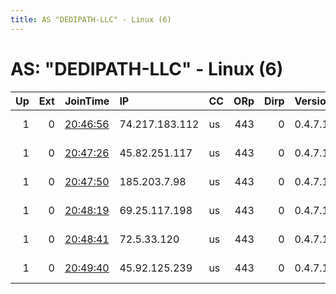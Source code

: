 ```yaml
---
title: AS "DEDIPATH-LLC" - Linux (6)
---
```


# AS: "DEDIPATH-LLC" - Linux (6)

|   Up |   Ext | JoinTime                                                                                              | IP             | CC   |   ORp |   Dirp | Version   | Contact                   | Nickname   |   eFamMembers |
|-----:|------:|:------------------------------------------------------------------------------------------------------|:---------------|:-----|------:|-------:|:----------|:--------------------------|:-----------|--------------:|
|    1 |     0 | [20:46:56](https://nusenu.github.io/OrNetStats/w/relay/1AE58329EF7C5069D227CD4500624AE16FCE8B2E.html) | 74.217.183.112 | us   |   443 |      0 | 0.4.7.13  | @ator: 0x7e76180928b28a83 | debian     |             6 |
|    1 |     0 | [20:47:26](https://nusenu.github.io/OrNetStats/w/relay/F88F7D40EBCC00F35B5A975CCA818B4DE8EB7A25.html) | 45.82.251.117  | us   |   443 |      0 | 0.4.7.13  | @ator: 0x7e76180928b28a83 | debian     |             6 |
|    1 |     0 | [20:47:50](https://nusenu.github.io/OrNetStats/w/relay/E583479C257E641DB97C092522CE361CD44B3471.html) | 185.203.7.98   | us   |   443 |      0 | 0.4.7.13  | @ator: 0x7e76180928b28a83 | debian     |             6 |
|    1 |     0 | [20:48:19](https://nusenu.github.io/OrNetStats/w/relay/4ABDBA73DEAAB5FABE314720F66D868AE5DBD2A0.html) | 69.25.117.198  | us   |   443 |      0 | 0.4.7.13  | @ator: 0x7e76180928b28a83 | debian     |             6 |
|    1 |     0 | [20:48:41](https://nusenu.github.io/OrNetStats/w/relay/7DC24255622E33A555C175E31CE8D95E11FF3DE1.html) | 72.5.33.120    | us   |   443 |      0 | 0.4.7.13  | @ator: 0x7e76180928b28a83 | debian     |             6 |
|    1 |     0 | [20:49:40](https://nusenu.github.io/OrNetStats/w/relay/BD31CE36299EBC958127C3DA88E39B5F2BE251D2.html) | 45.92.125.239  | us   |   443 |      0 | 0.4.7.13  | @ator: 0x7e76180928b28a83 | debian     |             6 |
